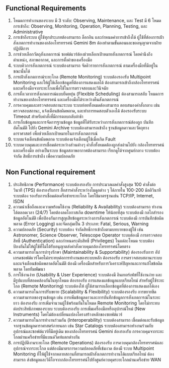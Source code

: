 ## Functional Requirements  ##
1.	โหมดการทำงานของระบบ
	มี 3 ระดับ: Observing, Maintenance, และ Test
	มี 6 โหมดการเข้าถึง: Observing, Monitoring, Operation, Planning, Testing, และ Administrative
2.	การเข้าถึงระบบ
	ผู้ใช้ทุกประเภทต้องสามารถ ล็อกอิน และกำหนดค่าการเข้าถึงได้
	ผู้ใช้ที่ต้องการเฝ้าสังเกตการทำงานของกล้องโทรทรรศน์ Gemini 8m ต้องทำตามขั้นตอนและขออนุญาตจากฝ่ายปฏิบัติการ
3.	การช่วยเลือกวัตถุสังเกตการณ์
	ซอฟต์แวร์ต้องช่วยเลือกเป้าหมายสังเกตการณ์ โดยคำนึงถึง ตำแหน่ง, สภาพอากาศ, และการตั้งค่าของเครื่องมือ
4.	ระบบคิวการสังเกตการณ์
	ระบบต้องสามารถ จัดคิวรายการสังเกตการณ์ ตามเครื่องมือที่มีอยู่ในขณะนั้นได้
5.	การเฝ้าสังเกตการณ์ระยะไกล (Remote Monitoring)
	ระบบต้องรองรับ Multipoint Monitoring และให้ผู้ใช้เลือกข้อมูลที่ต้องการแสดงผลได้
	ต้องสามารถเข้าถึงกล้องโทรทรรศน์และเครื่องมือจากระยะไกลเพื่อใช้ในการตรวจสอบและวินิจฉัย
6.	การตั้งเวลาการสังเกตการณ์แบบยืดหยุ่น (Flexible Scheduling)
	ต้องสามารถสลับ โหมดการทำงานของกล้องโทรทรรศน์ และเครื่องมือได้ระหว่างคืนสังเกตการณ์
7.	การควบคุมและตรวจสอบสถานะระบบ
	ระบบย่อยทั้งหมดต้องสามารถ ตอบสนองคำสั่งกลาง เช่น ตรวจสอบสถานะ, แจ้งเตือนข้อผิดพลาด, และทำการทดสอบตัวเองได้
	ต้องรองรับระบบ Timeout สำหรับคำสั่งที่มีการตอบกลับล่าช้า
8.	การเก็บข้อมูลและการจัดการฐานข้อมูล
	ข้อมูลที่ได้รับระหว่างการสังเกตการณ์ต้องถูก บันทึกอัตโนมัติ ไปยัง Gemini Archive
	ระบบต้องสามารถเข้าถึง ฐานข้อมูลดาวและวัตถุทางดาราศาสตร์ เพื่อช่วยเลือกเป้าหมายในการสังเกตการณ์
9.	ระบบแจ้งเตือนข้อผิดพลาด
	ระบบต้องแจ้งเตือนผู้ใช้เมื่อเกิด Fault
10.	ระบบควบคุมและการเชื่อมต่อระหว่างส่วนต่างๆ
	คำสั่งทั้งหมดต้องถูกส่งผ่านไปยัง กล้องโทรทรรศน์และเครื่องมือ อย่างเป็นระบบ
	ข้อมูลสภาพอากาศต้องสามารถ เรียกดูได้จากศูนย์กลาง
	ระบบต้องจำกัด สิทธิ์การเข้าถึง เพื่อความปลอดภัย
## Non Functional requirement ##
1. ประสิทธิภาพ (Performance)
	ระบบต้องรองรับ การประมวลผลคำสั่งสูงสุด 100 คำสั่งต่อวินาที (TPS)
	ต้องรองรับการ สื่อสารคำสั่งระหว่างโมดูลต่าง ๆ ได้ภายใน 100-200 มิลลิวินาที
	ระบบต้อง รองรับการเชื่อมต่อเครือข่ายระยะไกล โดยใช้มาตรฐานเช่น TCP/IP, Internet, ISDN
2. ความน่าเชื่อถือและความพร้อมใช้งาน (Reliability & Availability)
	ระบบต้องสามารถ ทำงานได้ตลอดเวลา (24/7) โดยต้องลดโอกาสเกิด downtime ให้น้อยที่สุด
	ระบบต้องมี กลไกสำรองข้อมูลอัตโนมัติ เพื่อป้องกันการสูญเสียข้อมูลระหว่างการสังเกตการณ์
	ระบบต้องมี การบันทึกข้อผิดพลาด (Error Logging) และจัดกลุ่มเป็น 3 ประเภท: Fatal, Serious, Warning
3. ความปลอดภัย (Security)
	ระบบต้อง จำกัดสิทธิ์การเข้าถึงตามบทบาทของผู้ใช้ เช่น Astronomer, Science Observer, Telescope Operator
	ระบบต้องมี การตรวจสอบสิทธิ์ (Authentication) และกำหนดระดับสิทธิ์ (Privileges) ในแต่ละโหมด
	ระบบต้องป้องกันไม่ให้ผู้ใช้ที่ไม่ได้รับอนุญาตส่งคำสั่งควบคุมกล้องโทรทรรศน์โดยตรง
4. ความสามารถในการบำรุงรักษา (Maintainability & Supportability)
	ต้องรองรับการ อัปเกรดซอฟต์แวร์โดยไม่กระทบต่อการทำงานของระบบหลัก
	ต้องรองรับ การตรวจสอบสถานะระบบและแจ้งเตือนข้อผิดพลาดอัตโนมัติ
	ต้องมี เครื่องมือสำหรับการวิเคราะห์ปัญหาและการแก้ไขข้อผิดพลาด โดยทีมพัฒนา
5. การใช้งานง่าย (Usability & User Experience)
	ระบบต้องมี อินเทอร์เฟซที่ใช้งานง่าย และ มีรูปแบบที่สอดคล้องกันในทุกโหมด
	ต้องรองรับ การแสดงผลข้อมูลแบบเรียลไทม์ สำหรับผู้ใช้ระยะไกล (Remote Monitoring)
	ระบบต้องให้ ผู้ใช้สามารถเลือกข้อมูลที่ต้องการแสดงผลได้เอง
6. ความสามารถในการปรับขยาย (Scalability & Flexibility)
	ระบบต้องรองรับ การขยายขีดความสามารถของฐานข้อมูล เช่น การเพิ่มข้อมูลดาวและการบันทึกข้อมูลการสังเกตการณ์ในระยะยาว
	ต้องรองรับ การเพิ่มจำนวนผู้ใช้พร้อมกันในโหมด Remote Monitoring โดยไม่กระทบต่อประสิทธิภาพของระบบ
	ระบบต้องรองรับ การเพิ่มเครื่องมือหรืออุปกรณ์ใหม่ (New Instruments) โดยไม่ต้องเปลี่ยนแปลงโครงสร้างหลักของซอฟต์แวร์
7. ความสามารถในการทำงานร่วมกัน (Interoperability)
	ระบบต้องสามารถ เชื่อมต่อและรับข้อมูลจากฐานข้อมูลดาราศาสตร์ภายนอก เช่น Star Catalogs
	ระบบต้องสามารถทำงานร่วมกับ อุปกรณ์และซอฟต์แวร์ที่มีอยู่เดิม ของกล้องโทรทรรศน์ Gemini
	ต้องรองรับ การควบคุมจากระยะไกลผ่านเครือข่ายที่มีแบนด์วิดท์แตกต่างกัน
8. การปฏิบัติงานระยะไกล (Remote Operations)
	ต้องรองรับ การควบคุมกล้องโทรทรรศน์และอุปกรณ์จากระยะไกล แต่ต้องมีมาตรการความปลอดภัยที่เข้มงวด
	ต้องมี ระบบ Multipoint Monitoring ที่ให้ผู้ใช้จากหลายสถานที่สามารถเฝ้าสังเกตการทำงานได้แบบเรียลไทม์
	ต้องสามารถ ส่งข้อมูลและวิดีโอจากกล้องโทรทรรศน์ไปยังศูนย์ควบคุมระยะไกลผ่านเครือข่าย WAN

